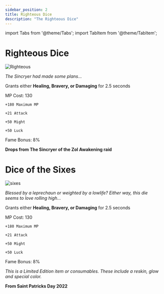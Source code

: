 ```yaml
---
sidebar_position: 2
title: Righteous Dice
description: "The Righteous Dice"
---
```


import Tabs from '@theme/Tabs';
import TabItem from '@theme/TabItem';

<Tabs>
  <TabItem value="Righteous Dice" label="Righteous Dice" default>

# Righteous Dice

![Righteous](https://vwiki.valorserver.com/api/item/picture/righteous%20dice)

<i>The Sincryer had made some plans...</i>

Grants either **Healing, Bravery, or Damaging** for 2.5 seconds

MP Cost: 130

    +180 Maximum MP

    +21 Attack

    +50 Might

    +50 Luck

Fame Bonus: 8%

**Drops from The Sincryer of the Zol Awakening raid**

  </TabItem>
  <TabItem value="Dice of the Sixes" label="Dice of the Sixes">

# Dice of the Sixes

![sixes](https://vwiki.valorserver.com/api/item/picture/dice%20of%20the%20sixes)

<i>Blessed by a leprechaun or weighted by a lowlife? Either way, this die seems to love rolling high...</i>

Grants either **Healing, Bravery, or Damaging** for 2.5 seconds

MP Cost: 130

    +180 Maximum MP

    +21 Attack

    +50 Might

    +50 Luck

Fame Bonus: 8%

*This is a Limited Edition item or consumables. These include a reskin, glow and special color.*

**From Saint Patricks Day 2022**

 </TabItem>
</Tabs>
